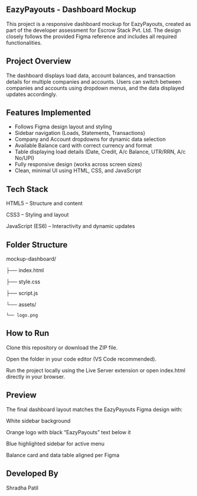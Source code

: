 ## EazyPayouts - Dashboard Mockup

This project is a responsive dashboard mockup for EazyPayouts, created as part of the developer assessment for Escrow Stack Pvt. Ltd. The design closely follows the provided Figma reference and includes all required functionalities.

## Project Overview

The dashboard displays load data, account balances, and transaction details for multiple companies and accounts.
Users can switch between companies and accounts using dropdown menus, and the data displayed updates accordingly.

## Features Implemented

* Follows Figma design layout and styling
* Sidebar navigation (Loads, Statements, Transactions)
* Company and Account dropdowns for dynamic data selection
* Available Balance card with correct currency and format
* Table displaying load details (Date, Credit, A/c Balance, UTR/RRN, A/c No/UPI)
* Fully responsive design (works across screen sizes)
* Clean, minimal UI using HTML, CSS, and JavaScript

## Tech Stack

HTML5 – Structure and content

CSS3 – Styling and layout

JavaScript (ES6) – Interactivity and dynamic updates

## Folder Structure
mockup-dashboard/


├── index.html        

├── style.css         

├── script.js         

└── assets/

    └── logo.png      

## How to Run

Clone this repository or download the ZIP file.

Open the folder in your code editor (VS Code recommended).

Run the project locally using the Live Server extension or open index.html directly in your browser.

## Preview

The final dashboard layout matches the EazyPayouts Figma design with:

White sidebar background

Orange logo with black “EazyPayouts” text below it

Blue highlighted sidebar for active menu

Balance card and data table aligned per Figma

## Developed By

Shradha Patil
